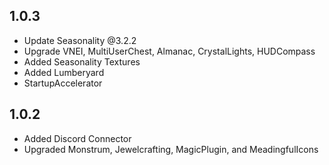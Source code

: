 ## 1.0.3 
- Update Seasonality @3.2.2
- Upgrade VNEI, MultiUserChest, Almanac, CrystalLights, HUDCompass 
- Added Seasonality Textures
- Added Lumberyard
- StartupAccelerator

## 1.0.2

- Added Discord Connector
- Upgraded Monstrum, Jewelcrafting, MagicPlugin, and MeadingfulIcons